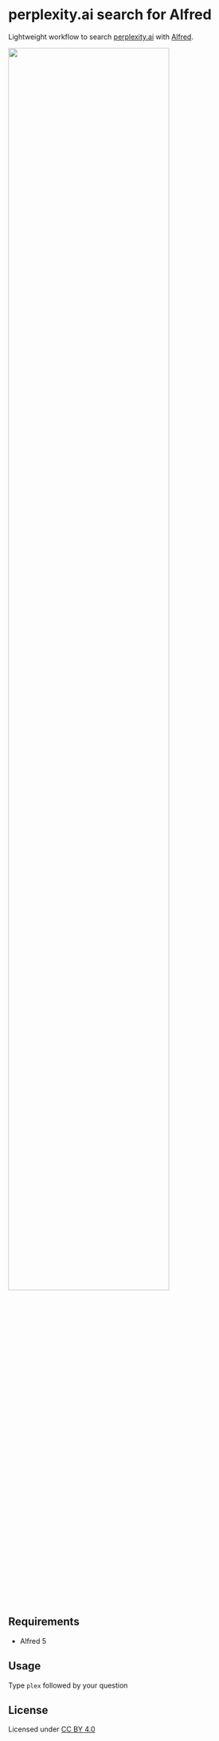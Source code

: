 # perplexity.ai search for Alfred
Lightweight workflow to search [perplexity.ai](https://www.perplexity.ai) with [Alfred](https://www.alfredapp.com/).

<img src="https://github.com/user-attachments/assets/cd556074-2b05-4606-acef-129a533f74b3" width="80%">

## Requirements
* Alfred 5

## Usage
Type `plex` followed by your question

## License
Licensed under [CC BY 4.0](https://creativecommons.org/licenses/by/4.0/deed.en)

